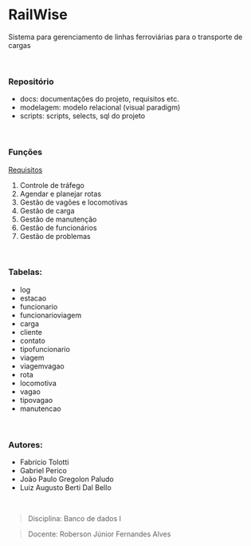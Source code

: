 # RailWise
Sistema para gerenciamento de linhas ferroviárias para o transporte de cargas

<br>

### Repositório
* docs: documentações do projeto, requisitos etc.
* modelagem: modelo relacional (visual paradigm)
* scripts: scripts, selects, sql do projeto

<br>

### Funções
[Requisitos](./docs/requisitos.md)
1. Controle de tráfego
2. Agendar e planejar rotas
3. Gestão de vagões e locomotivas
4. Gestão de carga
5. Gestão de manutenção
6. Gestão de funcionários
7. Gestão de problemas

<br>

### Tabelas:
* log
* estacao
* funcionario
* funcionarioviagem
* carga
* cliente
* contato
* tipofuncionario
* viagem
* viagemvagao
* rota
* locomotiva
* vagao
* tipovagao
* manutencao

<br>

### Autores:
* Fabrício Tolotti
* Gabriel Perico
* João Paulo Gregolon Paludo
* Luiz Augusto Berti Dal Bello

<br>

>Disciplina: Banco de dados I

>Docente: Roberson Júnior Fernandes Alves